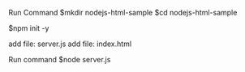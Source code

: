 Run Command
$mkdir nodejs-html-sample
$cd nodejs-html-sample

$npm init -y

add file: server.js
add file: index.html

Run command 
$node server.js
